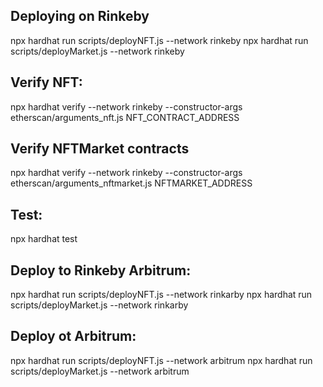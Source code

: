 ## Deploying on Rinkeby
npx hardhat run scripts/deployNFT.js --network rinkeby
npx hardhat run scripts/deployMarket.js --network rinkeby

## Verify NFT:
npx hardhat verify --network rinkeby --constructor-args etherscan/arguments_nft.js NFT_CONTRACT_ADDRESS

## Verify NFTMarket contracts
npx hardhat verify --network rinkeby --constructor-args etherscan/arguments_nftmarket.js NFTMARKET_ADDRESS

## Test:
npx hardhat test

## Deploy to Rinkeby Arbitrum:
npx hardhat run scripts/deployNFT.js --network rinkarby
npx hardhat run scripts/deployMarket.js --network rinkarby

## Deploy ot Arbitrum:
npx hardhat run scripts/deployNFT.js --network arbitrum
npx hardhat run scripts/deployMarket.js --network arbitrum
